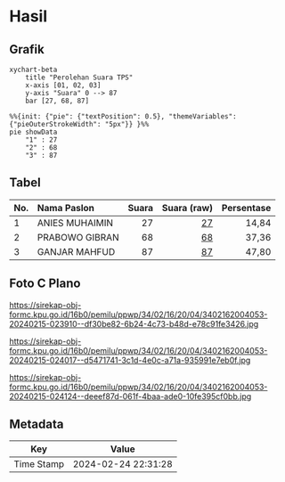 # Hasil

## Grafik

```mermaid
xychart-beta
    title "Perolehan Suara TPS"
    x-axis [01, 02, 03]
    y-axis "Suara" 0 --> 87
    bar [27, 68, 87]
```

```mermaid
%%{init: {"pie": {"textPosition": 0.5}, "themeVariables": {"pieOuterStrokeWidth": "5px"}} }%%
pie showData
    "1" : 27
    "2" : 68
    "3" : 87
```

## Tabel

| No. | Nama Paslon    | Suara | Suara (raw) | Persentase |
|:--- |:-------------- | -----:| -----------:| ----------:|
| 1   | ANIES MUHAIMIN | 27    | [27][p-1]   | 14,84      |
| 2   | PRABOWO GIBRAN | 68    | [68][p-2]   | 37,36      |
| 3   | GANJAR MAHFUD  | 87    | [87][p-3]   | 47,80      |


[p-1]: https://github.com/gigit-pemilu/pemilu-2024-34-di-yogyakarta/blob/main/pilpres/hitung-suara/sub/34-di-yogyakarta/sub/02-bantul/sub/16-kasihan/sub/2004-ngestiharjo/sub/053-tps/sub/paslon-1.txt
[p-2]: https://github.com/gigit-pemilu/pemilu-2024-34-di-yogyakarta/blob/main/pilpres/hitung-suara/sub/34-di-yogyakarta/sub/02-bantul/sub/16-kasihan/sub/2004-ngestiharjo/sub/053-tps/sub/paslon-2.txt
[p-3]: https://github.com/gigit-pemilu/pemilu-2024-34-di-yogyakarta/blob/main/pilpres/hitung-suara/sub/34-di-yogyakarta/sub/02-bantul/sub/16-kasihan/sub/2004-ngestiharjo/sub/053-tps/sub/paslon-3.txt

## Foto C Plano

https://sirekap-obj-formc.kpu.go.id/16b0/pemilu/ppwp/34/02/16/20/04/3402162004053-20240215-023910--df30be82-6b24-4c73-b48d-e78c91fe3426.jpg

https://sirekap-obj-formc.kpu.go.id/16b0/pemilu/ppwp/34/02/16/20/04/3402162004053-20240215-024017--d5471741-3c1d-4e0c-a71a-935991e7eb0f.jpg

https://sirekap-obj-formc.kpu.go.id/16b0/pemilu/ppwp/34/02/16/20/04/3402162004053-20240215-024124--deeef87d-061f-4baa-ade0-10fe395cf0bb.jpg


## Metadata

| Key        | Value               |
| ---------- | ------------------- |
| Time Stamp | 2024-02-24 22:31:28 |



